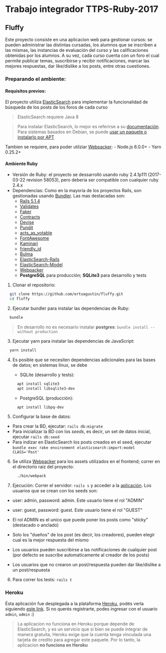 # Trabajo integrador TTPS-Ruby-2017
## Fluffy

Este proyecto consiste en una aplicacion web para gestionar cursos: se pueden administrar las distintas cursadas, los alumnos que se inscriben a las mismas, las instancias de evaluación del curso y las calificaciones obtenidas por los alumnos. A su vez, cada curso cuenta con un foro el cual permite publicar temas, suscribirse y recibir notificaciones, marcar las mejores respuestas, dar like/dislike a los posts, entre otras cuestiones.


### Preparando el ambiente:

#### Requisitos previos:
  El proyecto utiliza [ElasticSearch](https://www.elastic.co/products/elasticsearch) para implementar la funcionalidad de búsqueda de los posts de los foros de cada curso

  >ElasticSearch requiere Java 8

  >Para instalar ElasticSearch, lo mejor es referirse a su [documentación](https://www.elastic.co/guide/en/elasticsearch/reference/current/_installation.html). Para sistemas basados en Debian, se puede [usar un paquete o instalarlo por APT](https://www.elastic.co/guide/en/elasticsearch/reference/current/deb.html)

  Tambien se requiere, para poder utilziar [Webpacker](https://github.com/rails/webpacker):
    - Node.js 6.0.0+
    - Yarn 0.25.2+

#### Ambiente Ruby

* Versión de Ruby: el proyecto se dessarrolló usando ruby 2.4.1p111 (2017-03-22 revision 58053), pero deberia ser compatible con cualquier ruby 2.4.x
* Dependencias: Como en la mayoria de los proyectos Rails, son gestionadas usando [Bundler](https://github.com/bundler/bundler). Las mas destacadas son:
  - [Rails 5.1.4](https://github.com/rails/rails/)
  - [Validates](https://github.com/kaize/validates/)
  - [Faker](https://github.com/stympy/faker)
  - [Contracts](https://github.com/egonSchiele/contracts.ruby)
  - [Devise](https://github.com/plataformatec/devise)
  - [Pundit](https://github.com/varvet/pundit)
  - [acts_as_votable](https://github.com/ryanto/acts_as_votable)
  - [FontAwesome](https://github.com/bokmann/font-awesome-rails)
  - [Kaminari](https://github.com/kaminari/kaminari)
  - [friendly_id](https://github.com/norman/friendly_id)
  - [Bulma](https://bulma.io)
  - [ElasticSearch-Rails](https://github.com/elastic/elasticsearch-rails)
  - [ElasticSearch-Model](https://github.com/elastic/elasticsearch-rails/tree/master/elasticsearch-model)
  - [Webpacker](https://github.com/rails/webpacker)
  - **PostgreSQL** para producción; **SQLite3** para desarrollo y tests

1. Clonar el repositorio:

```bash
  git clone https://github.com/ortuagustin/fluffy.git
  cd fluffy
```

2. Ejecutar bundler para instalar las dependencias de Ruby:

```bash
  bundle
```

> En desarrollo no es necesario instalar **postgres**: `bundle install --without production`

3. Ejecutar yarn para instalar las dependencias de JavaScript:

```bash
  yarn install
```

4. Es posible que se necesiten dependencias adicionales para las bases de datos; en sistemas linux, se debe
   - SQLite (desarrollo y tests):

    ```bash
      apt install sqlite3
      apt install libsqlite3-dev
    ```
   - PostgreSQL (producción):

    ```bash
      apt install libpq-dev
    ```

5. Configurar la base de datos:
  - Para crear la BD, ejecutar: `rails db:migrate`
  - Para inicializar la BD con los *seeds*, es decir, un set de datos inicial, ejecutar `rails db:seed`
  - Para indizar en ElasticSearch los posts creados en el seed, ejecutar `bundle exec rake environment elasticsearch:import:model CLASS='Post'`

6. Se utiliza [Webpacker](https://github.com/rails/webpacker) para los assets utilizados en el frontend; correr en el directorio raiz del proyecto:

    ```bash
      ./bin/webpack
    ```

5. Ejecución: Correr el servidor: `rails s` y acceder a la [aplicación](http://localhost:3000). Los usuarios que se crean con los seeds son:
  - user: admin, password: admin. Este usuario tiene el rol "ADMIN"
  - user: guest, password: guest. Este usuario tiene el rol "GUEST"

  - El rol ADMIN es el unico que puede poner los posts como "sticky" (destacado o anclado)
  - Solo los "dueños" de los post (es decir, los creadores), pueden elegir cual es la mejor respuesta del mismo
  - Los usuarios pueden suscribirse a las notificaciones de cualquier post (por defecto se suscribe automaticamente al creador de los posts)
  - Los usuarios que no crearon un post/respuesta pueden dar like/dislike a un post/respuesta

6. Para correr los tests: `rails t`

### Heroku

Ésta aplicación fue desplegada a la plataforma [Heroku](http://heroku.com), podés verla siguiendo [este link](https://fluffy-app.herokuapp.com/). Si no querés registrarte, podes ingresar con el usuario `admin`, `admin` :)

>La aplicacion no funciona en Heroku porque depende de ElasticSearch, y es un servicio que si bien se puede integrar de manera gratuita, Heroku exige que la cuenta tenga vinculada una tarjeta de credito para agregar este paquete. Por lo tanto, la aplicacion **no funciona en Heroku**
